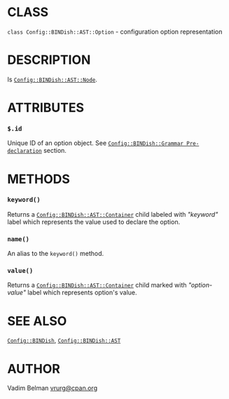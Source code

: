 CLASS
=====

`class Config::BINDish::AST::Option` - configuration option representation

DESCRIPTION
===========

Is [`Config::BINDish::AST::Node`](Node.md).

ATTRIBUTES
==========

### `$.id`

Unique ID of an option object. See [`Config::BINDish::Grammar Pre-declaration`](../Grammar.md#Pre-declaration) section.

METHODS
=======

### `keyword()`

Returns a [`Config::BINDish::AST::Container`](Container.md) child labeled with *"keyword"* label which represents the value used to declare the option.

### `name()`

An alias to the `keyword()` method.

### `value()`

Returns a [`Config::BINDish::AST::Container`](Container.md) child marked with *"option-value"* label which represents option's value.

SEE ALSO
========

[`Config::BINDish`](../../BINDish.md), [`Config::BINDish::AST`](../AST.md)

AUTHOR
======

Vadim Belman <vrurg@cpan.org>

